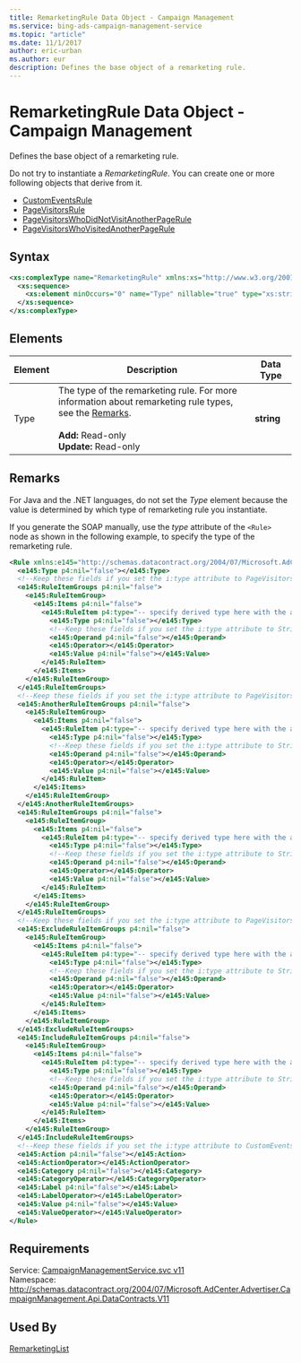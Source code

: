 ```yaml
---
title: RemarketingRule Data Object - Campaign Management
ms.service: bing-ads-campaign-management-service
ms.topic: "article"
ms.date: 11/1/2017
author: eric-urban
ms.author: eur
description: Defines the base object of a remarketing rule.
---
```

# RemarketingRule Data Object - Campaign Management
Defines the base object of a remarketing rule.

Do not try to instantiate a *RemarketingRule*. You can create one or more following objects that derive from it.
- [CustomEventsRule](../campaign-management-service/customeventsrule.md)
- [PageVisitorsRule](../campaign-management-service/pagevisitorsrule.md)
- [PageVisitorsWhoDidNotVisitAnotherPageRule](../campaign-management-service/pagevisitorswhodidnotvisitanotherpagerule.md) 
- [PageVisitorsWhoVisitedAnotherPageRule](../campaign-management-service/pagevisitorswhovisitedanotherpagerule.md)

## Syntax
```xml
<xs:complexType name="RemarketingRule" xmlns:xs="http://www.w3.org/2001/XMLSchema">
  <xs:sequence>
    <xs:element minOccurs="0" name="Type" nillable="true" type="xs:string" />
  </xs:sequence>
</xs:complexType>
```

## <a name="elements"></a>Elements

|Element|Description|Data Type|
|-----------|---------------|-------------|
|<a name="type"></a>Type|The type of the remarketing rule. For more information about remarketing rule types, see the [Remarks](#remarks).<br/><br/>**Add:** Read-only<br/>**Update:** Read-only|**string**|

## <a name="remarks"></a>Remarks
For Java and the .NET languages, do not set the *Type* element because the value is determined by which type of remarketing rule you instantiate.

If you generate the SOAP manually, use the *type* attribute of the `<Rule>` node as shown in the following example, to specify the type of the remarketing rule.

```xml
<Rule xmlns:e145="http://schemas.datacontract.org/2004/07/Microsoft.AdCenter.Advertiser.CampaignManagement.Api.DataContracts.V10" p4:nil="false" p4:type="-- specify derived type here with the appropriate prefix --">
  <e145:Type p4:nil="false"></e145:Type>
  <!--Keep these fields if you set the i:type attribute to PageVisitorsRule-->
  <e145:RuleItemGroups p4:nil="false">
    <e145:RuleItemGroup>
      <e145:Items p4:nil="false">
        <e145:RuleItem p4:type="-- specify derived type here with the appropriate prefix --">
          <e145:Type p4:nil="false"></e145:Type>
          <!--Keep these fields if you set the i:type attribute to StringRuleItem-->
          <e145:Operand p4:nil="false"></e145:Operand>
          <e145:Operator></e145:Operator>
          <e145:Value p4:nil="false"></e145:Value>
        </e145:RuleItem>
      </e145:Items>
    </e145:RuleItemGroup>
  </e145:RuleItemGroups>
  <!--Keep these fields if you set the i:type attribute to PageVisitorsWhoVisitedAnotherPageRule-->
  <e145:AnotherRuleItemGroups p4:nil="false">
    <e145:RuleItemGroup>
      <e145:Items p4:nil="false">
        <e145:RuleItem p4:type="-- specify derived type here with the appropriate prefix --">
          <e145:Type p4:nil="false"></e145:Type>
          <!--Keep these fields if you set the i:type attribute to StringRuleItem-->
          <e145:Operand p4:nil="false"></e145:Operand>
          <e145:Operator></e145:Operator>
          <e145:Value p4:nil="false"></e145:Value>
        </e145:RuleItem>
      </e145:Items>
    </e145:RuleItemGroup>
  </e145:AnotherRuleItemGroups>
  <e145:RuleItemGroups p4:nil="false">
    <e145:RuleItemGroup>
      <e145:Items p4:nil="false">
        <e145:RuleItem p4:type="-- specify derived type here with the appropriate prefix --">
          <e145:Type p4:nil="false"></e145:Type>
          <!--Keep these fields if you set the i:type attribute to StringRuleItem-->
          <e145:Operand p4:nil="false"></e145:Operand>
          <e145:Operator></e145:Operator>
          <e145:Value p4:nil="false"></e145:Value>
        </e145:RuleItem>
      </e145:Items>
    </e145:RuleItemGroup>
  </e145:RuleItemGroups>
  <!--Keep these fields if you set the i:type attribute to PageVisitorsWhoDidNotVisitAnotherPageRule-->
  <e145:ExcludeRuleItemGroups p4:nil="false">
    <e145:RuleItemGroup>
      <e145:Items p4:nil="false">
        <e145:RuleItem p4:type="-- specify derived type here with the appropriate prefix --">
          <e145:Type p4:nil="false"></e145:Type>
          <!--Keep these fields if you set the i:type attribute to StringRuleItem-->
          <e145:Operand p4:nil="false"></e145:Operand>
          <e145:Operator></e145:Operator>
          <e145:Value p4:nil="false"></e145:Value>
        </e145:RuleItem>
      </e145:Items>
    </e145:RuleItemGroup>
  </e145:ExcludeRuleItemGroups>
  <e145:IncludeRuleItemGroups p4:nil="false">
    <e145:RuleItemGroup>
      <e145:Items p4:nil="false">
        <e145:RuleItem p4:type="-- specify derived type here with the appropriate prefix --">
          <e145:Type p4:nil="false"></e145:Type>
          <!--Keep these fields if you set the i:type attribute to StringRuleItem-->
          <e145:Operand p4:nil="false"></e145:Operand>
          <e145:Operator></e145:Operator>
          <e145:Value p4:nil="false"></e145:Value>
        </e145:RuleItem>
      </e145:Items>
    </e145:RuleItemGroup>
  </e145:IncludeRuleItemGroups>
  <!--Keep these fields if you set the i:type attribute to CustomEventsRule-->
  <e145:Action p4:nil="false"></e145:Action>
  <e145:ActionOperator></e145:ActionOperator>
  <e145:Category p4:nil="false"></e145:Category>
  <e145:CategoryOperator></e145:CategoryOperator>
  <e145:Label p4:nil="false"></e145:Label>
  <e145:LabelOperator></e145:LabelOperator>
  <e145:Value p4:nil="false"></e145:Value>
  <e145:ValueOperator></e145:ValueOperator>
</Rule>
```

## Requirements
Service: [CampaignManagementService.svc v11](https://campaign.api.bingads.microsoft.com/Api/Advertiser/CampaignManagement/v11/CampaignManagementService.svc)  
Namespace: http://schemas.datacontract.org/2004/07/Microsoft.AdCenter.Advertiser.CampaignManagement.Api.DataContracts.V11  

## Used By
[RemarketingList](remarketinglist.md)  

